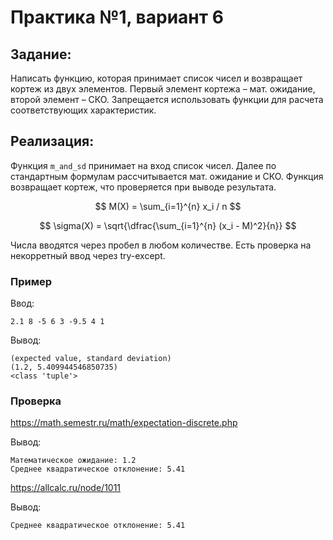 # Практика №1, вариант 6
## Задание:
Написать функцию, которая принимает список чисел и возвращает кортеж из двух элементов. Первый элемент кортежа – мат. ожидание, второй элемент – СКО. Запрещается использовать функции для расчета соответствующих характеристик.

## Реализация:
Функция `m_and_sd` принимает на вход список чисел. Далее по стандартным формулам рассчитывается мат. ожидание и СКО.
Функция возвращает кортеж, что проверяется при выводе результата.

$$ M(X) = \sum_{i=1}^{n} x_i / n $$

$$ \sigma(X) = \sqrt{\dfrac{\sum_{i=1}^{n} (x_i - M)^2}{n}} $$

Числа вводятся через пробел в любом количестве. Есть проверка на некорретный ввод через try-except.

### Пример
Ввод: 
```
2.1 8 -5 6 3 -9.5 4 1
```

Вывод:
```
(expected value, standard deviation)
(1.2, 5.409944546850735)
<class 'tuple'>
```

### Проверка

https://math.semestr.ru/math/expectation-discrete.php

Вывод:
```
Математическое ожидание: 1.2
Среднее квадратическое отклонение: 5.41
```

https://allcalc.ru/node/1011

Вывод:
```
Среднее квадратическое отклонение: 5.41
```

